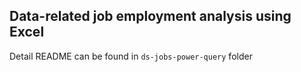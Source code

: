 ## Data-related job employment analysis using Excel
Detail README can be found in `ds-jobs-power-query` folder
